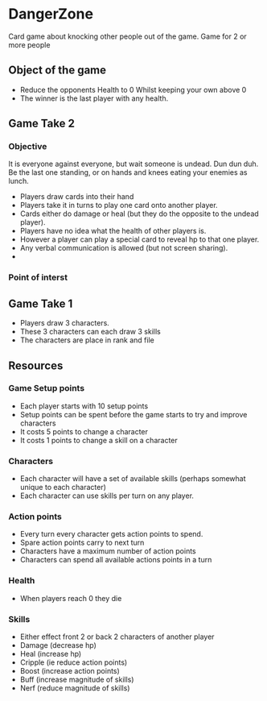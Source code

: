 # DangerZone

Card game about knocking other people out of the game.
Game for 2 or more people

## Object of the game

- Reduce the opponents Health to 0 Whilst keeping your own above 0
- The winner is the last player with any health.

## Game Take 2

### Objective

It is everyone against everyone, but wait someone is undead.
Dun dun duh.
Be the last one standing, or on hands and knees eating your enemies as lunch.

- Players draw cards into their hand
- Players take it in turns to play one card onto another player.
- Cards either do damage or heal (but they do the opposite to the undead player).
- Players have no idea what the health of other players is.
- However a player can play a special card to reveal hp to that one player.
- Any verbal communication is allowed (but not screen sharing).
-

### Point of interst


## Game Take 1

- Players draw 3 characters.
- These 3 characters can each draw 3 skills
- The characters are place in rank and file

## Resources

### Game Setup points

- Each player starts with 10 setup points
- Setup points can be spent before the game starts to try and improve characters
- It costs 5 points to change a character
- It costs 1 points to change a skill on a character

### Characters

- Each character will have a set of available skills (perhaps somewhat unique to each character)
- Each character can use skills per turn on any player.

### Action points

- Every turn every character gets action points to spend.
- Spare action points carry to next turn
- Characters have a maximum number of action points
- Characters can spend all available actions points in a turn

### Health

- When players reach 0 they die

### Skills

- Either effect front 2 or back 2 characters of another player
- Damage (decrease hp)
- Heal (increase hp)
- Cripple (ie reduce action points)
- Boost (increase action points)
- Buff (increase magnitude of skills)
- Nerf (reduce magnitude of skills)
